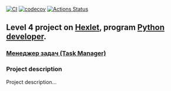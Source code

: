 [![CI](https://github.com/paalso/python-project-52/actions/workflows/ci.yml/badge.svg)](https://github.com/paalso/python-project-52/actions/workflows/ci.yml)
[![codecov](https://codecov.io/github/paalso/python-project-52/graph/badge.svg?token=P8H6NHLCMW)](https://codecov.io/github/paalso/python-project-52)
 [![Actions Status](https://github.com/paalso/python-project-52/actions/workflows/hexlet-check.yml/badge.svg)](https://github.com/paalso/python-project-52/actions)

## Level 4 project on [Hexlet](https://ru.hexlet.io/), program [Python developer](https://ru.hexlet.io/programs/python).
### [Менеджер задач (Task Manager)](https://ru.hexlet.io/programs/python/projects/52)

### Project description

Project description...
